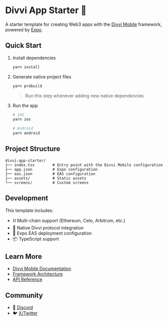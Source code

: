 # Divvi App Starter 📱

A starter template for creating Web3 apps with the [Divvi Mobile](https://github.com/divvi-xyz/divvi-mobile) framework, powered by [Expo](https://expo.dev).

## Quick Start

1. Install dependencies

   ```bash
   yarn install
   ```

2. Generate native project files

   ```bash
   yarn prebuild
   ```

   > Run this step whenever adding new native dependencies

3. Run the app

   ```bash
   # iOS
   yarn ios

   # Android
   yarn android
   ```

## Project Structure

```
divvi-app-starter/
├── index.tsx        # Entry point with the Divvi Mobile configuration
├── app.json         # Expo configuration
├── eas.json         # EAS configuration
├── assets/          # Static assets
└── screens/         # Custom screens
```

## Development

This template includes:

- ⛓️ Multi-chain support (Ethereum, Celo, Arbitrum, etc.)
- 🔌 Native Divvi protocol integration
- 📱 Expo EAS deployment configuration
- 📦 TypeScript support

## Learn More

- [Divvi Mobile Documentation](https://github.com/divvi-xyz/divvi-mobile/tree/main/docs)
- [Framework Architecture](https://github.com/divvi-xyz/divvi-mobile/blob/main/docs/architecture.md)
- [API Reference](https://github.com/divvi-xyz/divvi-mobile/blob/main/docs/api-reference.md)

## Community

- 💬 [Discord](https://discord.com/invite/EaxZDhMuDn)
- 🐦 [X/Twitter](https://x.com/letsdivvi)
